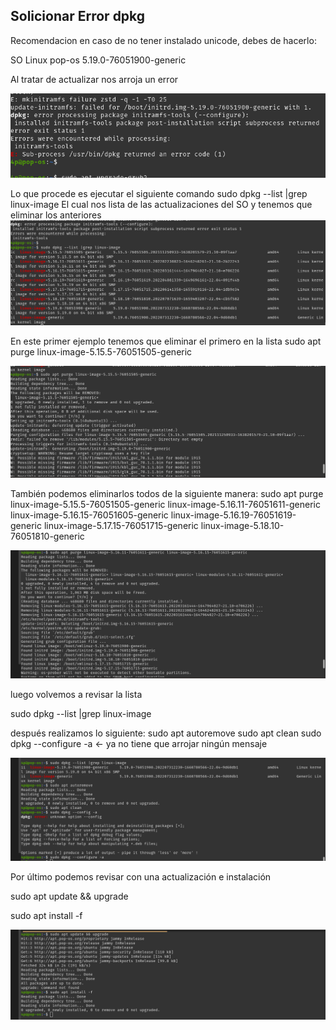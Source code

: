 ## Solicionar Error dpkg

Recomendacion en caso de no tener instalado unicode, debes de hacerlo:

SO Linux pop-os 5.19.0-76051900-generic

Al tratar de actualizar nos arroja un error

![0](1.png)

Lo que procede es ejecutar el siguiente comando
sudo dpkg --list |grep linux-image
El cual nos lista de las actualizaciones del SO y tenemos que eliminar los anteriores 
![1](2.png)

En este primer ejemplo tenemos que eliminar el primero en la lista
sudo apt purge linux-image-5.15.5-76051505-generic

![2](3.png)

También podemos eliminarlos todos de la siguiente manera:
sudo apt purge linux-image-5.15.5-76051505-generic linux-image-5.16.11-76051611-generic linux-image-5.16.15-76051605-generic linux-image-5.16.19-76051619-generic linux-image-5.17.15-76051715-generic linux-image-5.18.10-76051810-generic 

![3](6.png)

luego volvemos a revisar la lista

sudo dpkg --list |grep linux-image 

después realizamos lo siguiente:
sudo apt autoremove
sudo apt clean 
sudo dpkg --configure -a <- ya no tiene que arrojar ningún mensaje

![4](8.png)

Por último podemos revisar con una actualización e instalación

sudo apt update && upgrade

sudo apt install -f

![5](10.png)


